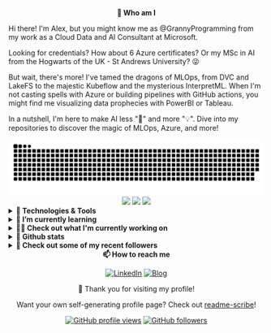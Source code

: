 <div align="center"><strong>👋 Who am I</strong></div>

Hi there! I'm Alex, but you might know me as @GrannyProgramming from my work as a Cloud Data and AI Consultant at Microsoft. 

Looking for credentials? How about 6 Azure certificates? Or my MSc in AI from the Hogwarts of the UK - St Andrews University? 😜

But wait, there's more! I've tamed the dragons of MLOps, from DVC and LakeFS to the majestic Kubeflow and the mysterious InterpretML. When I'm not casting spells with Azure or building pipelines with GitHub actions, you might find me visualizing data prophecies with PowerBI or Tableau.

In a nutshell, I'm here to make AI less "🔮" and more "💡". Dive into my repositories to discover the magic of MLOps, Azure, and more!

<div align="center">
  <a href="https://www.linkedin.com/in/alex-mcgonigle-themlopspundit/">
  <img src="https://github.com/1999AZZAR/1999AZZAR/blob/main/resources/img/grid-snake.svg" alt="snake" /></a>
</div>

<div align="center">
  <a href="https://www.credly.com/users/alex-mcgonigle/badges"><img src="https://images.credly.com/images/61f56aa4-16fd-403c-90bc-1d90dba1fa99/image.png" width="250"></a>
  <a href="https://www.credly.com/users/alex-mcgonigle/badges"><img src="https://images.credly.com/size/680x680/images/61f56aa4-16fd-403c-90bc-1d90dba1fa99/image.png" width="250"></a>
  <a href="https://www.credly.com/users/alex-mcgonigle/badges"><img src="https://images.credly.com/size/680x680/images/619f60f8-4f63-4772-910e-dc31c6f2f7e8/image.png" width="250"></a>
</div>

<details closed>
<summary><strong>🔧 Technologies & Tools</strong></summary>

<div align="center">

| Category                          | Tools                                                                                                                              |
|-----------------------------------|-----------------------------------------------------------------------------------------------------------------------------------|
| Programming Languages             | [![Python](https://img.shields.io/badge/-Python-333333?style=flat&logo=python)](https://www.python.org/) [![JavaScript](https://img.shields.io/badge/-JavaScript-333333?style=flat&logo=javascript)](https://www.javascript.com/) [![R](https://img.shields.io/badge/-R-333333?style=flat&logo=r)](https://www.r-project.org/) [![Java](https://img.shields.io/badge/-Java-333333?style=flat&logo=java)](https://www.java.com/) [![C](https://img.shields.io/badge/-C-333333?style=flat&logo=c)](https://en.wikipedia.org/wiki/C_(programming_language)) [![SQL](https://img.shields.io/badge/-SQL-333333?style=flat&logo=mysql)](https://www.mysql.com/) |
| Infrastructure as Code (IaC)      | [![Kubernetes](https://img.shields.io/badge/-Kubernetes-333333?style=flat&logo=kubernetes)](https://kubernetes.io/) [![Bicep](https://img.shields.io/badge/-Bicep-333333?style=flat&logo=Bicep)](https://github.com/Azure/bicep) [![Terraform](https://img.shields.io/badge/-Terraform-333333?style=flat&logo=terraform)](https://www.terraform.io/) |
| Machine Learning and Data Processing | [![Azure_Machine_Learning](https://img.shields.io/badge/-AzureML-333333?style=flat&logo=azuredevops)](https://azure.microsoft.com/en-us/services/machine-learning/) [![Databricks](https://img.shields.io/badge/-Databricks-333333?style=flat&logo=databricks)](https://databricks.com/) |
| Version Control and CI/CD         | [![Azure_DevOps](https://img.shields.io/badge/-Azure%20DevOps-333333?style=flat&logo=azuredevops)](https://azure.microsoft.com/en-us/services/devops/) [![GitHub](https://img.shields.io/badge/-GitHub-333333?style=flat&logo=github)](https://github.com/) [![Git](https://img.shields.io/badge/-Git-333333?style=flat&logo=git)](https://git-scm.com/) |
| Data Versioning and Experiment Tracking | [![DVC](https://img.shields.io/badge/-DVC-333333?style=flat)](https://dvc.org/) [![CML](https://img.shields.io/badge/-CML-333333?style=flat)](https://cml.dev/) [![MLflow](https://img.shields.io/badge/-MLflow-333333?style=flat&logo=mlflow)](https://mlflow.org/) [![FairML](https://img.shields.io/badge/-FairML-333333?style=flat)](https://fairmlbook.org/), [![LakeFS](https://img.shields.io/badge/-LakeFS-333333?style=flat)](https://lakefs.io/) [![Kubeflow](https://img.shields.io/badge/-Kubeflow-333333?style=flat&logo=kubeflow)](https://www.kubeflow.org/) [![KFserving](https://img.shields.io/badge/-KFserving-333333?style=flat)](https://www.kubeflow.org/docs/components/kfserving/) |
| Business Intelligence (BI) Tools  | [![PowerBI](https://img.shields.io/badge/-PowerBI-333333?style=flat&logo=powerbi)](https://powerbi.microsoft.com/) [![Tableau](https://img.shields.io/badge/-Tableau-333333?style=flat&logo=tableau)](https://www.tableau.com/) |
| Monitoring                        | [![Azure_Monitor](https://img.shields.io/badge/-Azure%20Monitor-333333?style=flat&logo=azuredevops)](https://azure.microsoft.com/en-us/services/monitor/) [![Prometheus](https://img.shields.io/badge/-Prometheus-333333?style=flat&logo=prometheus)](https://prometheus.io/)  |
</div>

</details>

<details closed>
<summary><strong>🌱 I’m currently learning</strong></summary>

- All about LLM's (Large Language Models) and how to use them in production

</details>

<details closed>
<summary><strong>👨‍💻 Check out what I'm currently working on</strong></summary>


- [GrannyProgramming/trello-leetcoing75-scheduler](https://github.com/GrannyProgramming/trello-leetcoing75-scheduler) - Automates the process of scheduling and managing LeetCode challenges on a Trello board. This repository contains a script that organizes coding challenges by topic, difficulty, and sets due dates for each problem. Designed to streamline the study plan for the &#34;75 LeetCode Questions&#34; approach to mastering coding interviews. (5 months ago)
- [GrannyProgramming/SystemDesignFlashcardsGrokking](https://github.com/GrannyProgramming/SystemDesignFlashcardsGrokking) - 📚 SystemDesignFlashcards: A curated set of cards on system design principles. Covers distributed systems, design patterns, and more. Designed for architects and devs. Future foundation for an interactive flashcard app. (5 months ago)
- [GrannyProgramming/AzureMLOpsInProduction](https://github.com/GrannyProgramming/AzureMLOpsInProduction) - Azure Machine Learning - MLOps Python SDKv2 (7 months ago)

</details>

<details closed>
<summary><strong>🧮 Github stats</strong></summary>
<div align="center">

[![Alex's GitHub stats](https://github-readme-stats.vercel.app/api?username=GrannyProgramming&count_private=true&theme=dark&show_icons=true)](https://github.com/GrannyProgramming)

[![GitHub Streak](https://github-readme-streak-stats.herokuapp.com/?user=GrannyProgramming&theme=dark)](https://git.io/streak-stats)

[![GrannyProgramming's Top Langs](https://github-readme-stats.vercel.app/api/top-langs/?username=GrannyProgramming&langs_count=10&theme=dark&layout=compact)](https://github.com/GrannyProgramming)

[![GrannyProgramming's Trophy](https://github-profile-trophy.vercel.app/?username=GrannyProgramming&theme=onedark)](https://github.com/GrannyProgramming)

</div>

</details>

<details closed>
<summary><strong>👯 Check out some of my recent followers</strong></summary>


- [Tulu-Ragot](https://github.com/Tulu-Ragot)
- [jaterson](https://github.com/jaterson)
- [he0x](https://github.com/he0x)

</details>

<div align="center"><strong>📫 How to reach me</strong></div>

<div align="center">

[<img src="https://cdn.worldvectorlogo.com/logos/linkedin-icon-2.svg" alt="LinkedIn" width="50">](https://www.linkedin.com/in/alex-mcgonigle-themlopspundit/)
[<img src="https://github.com/GrannyProgramming.png" alt="Blog" width="50">](https://themlopspundit.com)

</div>

<div align="center">
🙌 Thank you for visiting my profile!


Want your own self-generating profile page? Check out [readme-scribe](https://github.com/muesli/readme-scribe)!

[![GitHub profile views](https://komarev.com/ghpvc/?username=GrannyProgramming&logo=github&style=flat-square)](https://github.com/GrannyProgramming)
[![GitHub followers](https://img.shields.io/github/followers/GrannyProgramming?logo=github&style=flat-square)](https://github.com/GrannyProgramming)


</div>
